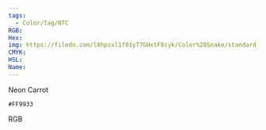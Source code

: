```yaml
---
tags:
  - Color/Tag/NTC
RGB:
Hex:
img: https://filedn.com/l0hpzxl1f01yT7GHxtF8cyk/Color%20Snake/standard_csv_to_svg/FF9933.svg
CMYK:
HSL:
Name:
---
```

Neon Carrot
```palette
#FF9933
```
RGB
